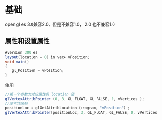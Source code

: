 # 	基础

open gl es 3.0兼容2.0，但是不兼容1.0， 2.0 也不兼容1.0

## 属性和设置属性

```java
#version 300 es                          
layout(location = 0) in vec4 vPosition;  
void main()                              
{                                        
   gl_Position = vPosition;              
}   
```

使用

```java
//第一个参数为对应属性的 location 值
glVertexAttribPointer (0, 3, GL_FLOAT, GL_FALSE, 0, vVertices );
//原本的绘制
positionLoc = glGetAttribLocation（program, "vPosition"）;
glVertexAttribPointer(positionLoc, 3, GL_FLOAT, GL_FALSE, 0, vVertices );
```

